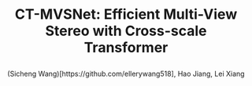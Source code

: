 # <p align="center">CT-MVSNet: Efficient Multi-View Stereo with Cross-scale Transformer</p>

<p align="center">(Sicheng Wang)[https://github.com/ellerywang518], Hao Jiang, Lei Xiang</p>
